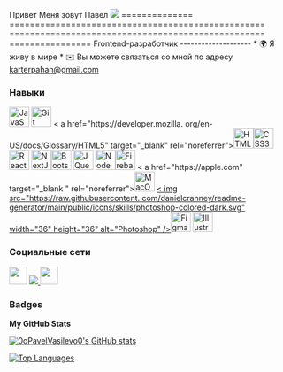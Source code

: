 Привет Меня зовут Павел ![](https://user-images.githubusercontent.com/18350557/176309783-0785949b-9127-417c-8b55-ab5a4333674e.gif) ============== ================================================== ================================================== ================ Frontend-разработчик -------------------- * 🌍 Я живу в мире * ✉️ Вы можете связаться со мной по адресу [karterpahan@gmail.com](mailto:karterpahan@gmail.com)[](mailto:karterpahan@gmail.com)

### Навыки


<p align="left">
<a href="https://developer.mozilla.org/en-US/docs/Web/JavaScript" target="_blank" rel="noreferrer"><img src="https ://raw.githubusercontent.com/danielcranney/readme-generator/main/public/icons/skills/javascript-colored.svg" width="36" height="36" alt="JavaScript" /></a>
<a href="https://git-scm.com/" target="_blank" rel="noreferrer"><img src="https://raw.githubusercontent.com/danielcranney/readme-generator/main/ public/icons/skills/git-colored.svg" width="36" height="36" alt="Git" /></a> <
a href="https://developer.mozilla.
org/en-US/docs/Glossary/HTML5" target="_blank" rel="noreferrer"><img src="https://raw.githubusercontent.com/danielcranney/readme-generator/main/public/icons/ навыки/html5-colored.svg" width="36" height="36" alt="HTML5" /></a><a href="https://www.w3.org/TR/CSS/#css" target="_blank" rel="noreferrer"><img src="https://raw.githubusercontent.com/danielcranney/ readme-generator/main/public/icons/skills/css3-colored.svg" width="36" height="36" alt="CSS3" /></a> <a href="https://reactjs
. org/" target="_blank" rel="noreferrer"><img src="https://raw.githubusercontent.com/danielcranney/readme-generator/main/public/icons/skills/react-colored.svg" ширина ="36" height="36" alt="React" /></a>
<a href="https://nextjs.org/docs" target="_blank" rel="noreferrer"><img src= "https://raw.githubusercontent.
com/danielcranney/readme-generator/main/public/icons/skills/nextjs-colored-dark.svg" width="36" height="36" alt="NextJs" /></a><a href="https://getbootstrap.com/" target="_blank" rel="noreferrer"><img src="https://raw.githubusercontent.com/danielcranney/readme-generator/main/public/ icons/skills/bootstrap-colored.svg" width="36" height="36" alt="Bootstrap" /></a> <a href="
https://jquery.com/" target="_blank" rel="noreferrer"><img src="https://raw.githubusercontent.com/danielcranney/readme-generator/main/public/icons/skills/jquery-colored.svg" width="36" height="36 " alt="JQuery" /></a>
<a href="https://nodejs.org/en/" target="_blank" rel="noreferrer"><img src="https://raw. githubusercontent.
com/danielcranney/readme-generator/main/public/icons/skills/nodejs-colored.svg" width="36" height="36" alt="NodeJS" /></a><a href="https://firebase.google.com/" target="_blank" rel="noreferrer"><img src="https://raw.githubusercontent.com/danielcranney/readme-generator/main/ public/icons/skills/firebase-colored.svg" width="36" height="36" alt="Firebase" /></a> <
a href="https://apple.com" target="_blank " rel="noreferrer"><img src="https://raw.githubusercontent.com/danielcranney/readme-generator/main/public/icons/skills/macos-colored-dark.svg" width="36" height ="36" alt="MacOS" /></a>
<a href="https://www.adobe.com/uk/products/photoshop.html" target="_blank" rel="noreferrer">< img src="https://raw.githubusercontent.
com/danielcranney/readme-generator/main/public/icons/skills/photoshop-colored-dark.svg" width="36" height="36" alt="Photoshop" /></a><a href="https://www.figma.com/" target="_blank" rel="noreferrer"><img src="https://raw.githubusercontent.com/danielcranney/readme-generator/main/ public/icons/skills/figma-colored.svg" width="36" height="36" alt="Figma" /></a> <a
href="adobe.com/uk/products/illustrator.html" target="_blank" rel="noreferrer"><img src="https://raw.githubusercontent.com/danielcranney/readme-generator/main/public/icons/skills/illustrator-colored-dark.svg" width= "36" height="36" alt="Illustrator" /></a>
</p>


### Социальные сети

<p align="left"> <a href="https://www.codepen.io/Pavel-Vasilev" target="_blank" rel="noreferrer"><img src="https:/ /raw.githubusercontent.com/danielcranney/readme-generator/main/public/icons/socials/codepen-dark.svg" width="32" height="32" /></a> <a href="https: //www.github.com/0oPavelVasilevo0" target="_blank" rel="noreferrer"><img src="https://raw.githubusercontent.com/danielcranney/readme-generator/main/public/icons/socials/ гитхаб-темный.svg" ширина = "32" высота = "32" /></а> <a href="http://www.instagram.com/_pavel_viktorovich_" target="_blank" rel="noreferrer"><img src="https://raw.githubusercontent.com/danielcranney/readme-generator/main/public/icons/socials/instagram.svg" width="32" height="32" /></a></p>

### Badges

<b>My GitHub Stats</b>

<a href="http://www.github.com/0oPavelVasilevo0"><img src="https://github-readme-stats.vercel.app/api?username=0oPavelVasilevo0&show_icons=true&hide=&count_private=true&title_color=64748b&text_color=ffffff&icon_color=a855f7&bg_color=27272a&hide_border=true&show_icons=true" alt="0oPavelVasilevo0's GitHub stats" /></a>

<a href="https://github.com/0oPavelVasilevo0" align="left"><img src="https://github-readme-stats.vercel.app/api/top-langs/?username=0oPavelVasilevo0&langs_count=10&title_color=64748b&text_color=ffffff&icon_color=a855f7&bg_color=27272a&hide_border=true&locale=en&custom_title=Top%20%Languages" alt="Top Languages" /></a>
